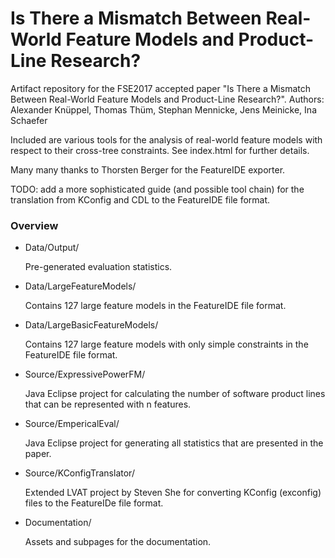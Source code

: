 # Is There a Mismatch Between Real-World Feature Models and Product-Line Research?

Artifact repository for the FSE2017 accepted paper "Is There a Mismatch Between Real-World Feature Models and Product-Line Research?".
Authors: Alexander Knüppel, Thomas Thüm, Stephan Mennicke, Jens Meinicke, Ina Schaefer

Included are various tools for the analysis of real-world feature models with respect to their cross-tree constraints.
See index.html for further details.

Many many thanks to Thorsten Berger for the FeatureIDE exporter.

TODO: add a more sophisticated guide (and possible tool chain) for the translation from KConfig and CDL to the FeatureIDE file format.

### Overview

* Data/Output/

   Pre-generated evaluation statistics.

* Data/LargeFeatureModels/

   Contains 127 large feature models in the FeatureIDE file format.

* Data/LargeBasicFeatureModels/

   Contains 127 large feature models with only simple constraints in the FeatureIDE file format.

* Source/ExpressivePowerFM/

   Java Eclipse project for calculating the number of software product lines that can be represented with n features.

* Source/EmpericalEval/

   Java Eclipse project for generating all statistics that are presented in the paper.

* Source/KConfigTranslator/

   Extended LVAT project by Steven She for converting KConfig (exconfig) files to the FeatureIDe file format.

* Documentation/

   Assets and subpages for the documentation.
